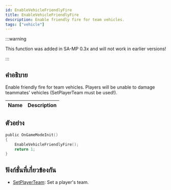 ```yaml
---
id: EnableVehicleFriendlyFire
title: EnableVehicleFriendlyFire
description: Enable friendly fire for team vehicles.
tags: ["vehicle"]
---
```


:::warning

This function was added in SA-MP 0.3x and will not work in earlier versions!

:::

## คำอธิบาย

Enable friendly fire for team vehicles. Players will be unable to damage teammates' vehicles (SetPlayerTeam must be used!).

| Name | Description |
| ---- | ----------- |


## ตัวอย่าง

```c
public OnGameModeInit()
{
    EnableVehicleFriendlyFire();
    return 1;
}
```

## ฟังก์ชั่นที่เกี่ยวข้องกัน

- [SetPlayerTeam](../functions/SetPlayerTeam): Set a player's team.
